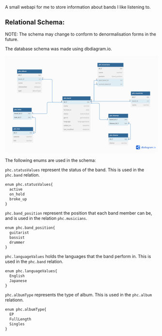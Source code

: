 A small webapi for me to store information about bands I like listening to.

## Relational Schema:

NOTE: The schema may change to conform to denormalisation forms in the future.

The database schema was made using dbdiagram.io.

![alt text](./assets/posthardcore.png)

The following enums are used in the schema:

```phc.statusValues``` represent the status of the band. This is used in the ```phc.band``` relation.

```
enum phc.statusValues{
  active
  on_hold
  broke_up
}
```

```phc.band_position``` represent the position that each band member can be, and is used in the relation ```phc.musicians```.

```
enum phc.band_position{
  guitarist
  bassist
  drummer
}
```

```phc.languageValues``` holds the languages that the band perform in. This is used in the ```phc.band``` relation.

```
enum phc.languageValues{
  English
  Japanese
}
```

```phc.albumType``` represents the type of album. This is used in the ```phc.album``` relationn.

```
enum phc.albumType{
  EP
  FullLength
  Singles
}
```
